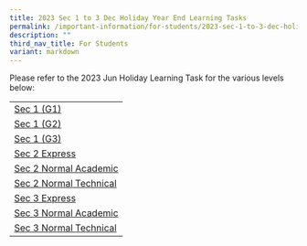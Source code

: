 ```yaml
---
title: 2023 Sec 1 to 3 Dec Holiday Year End Learning Tasks
permalink: /important-information/for-students/2023-sec-1-to-3-dec-holiday-year-end-learning-tasks/
description: ""
third_nav_title: For Students
variant: markdown
---
```

Please refer to the 2023 Jun Holiday Learning Task for the various levels below:

|  |
|---|
| [Sec 1 (G1)](https://drive.google.com/file/d/1azV9qCpp8ewWMe2lKhmOVcrmjTRdwD5_/view?usp=sharing)
| [Sec 1 (G2)](https://drive.google.com/file/d/1DEyEwh_Z2GCGglgfWCIcvUZdNhviB8OL/view?usp=sharing)
| [Sec 1 (G3)](https://drive.google.com/file/d/1N9RsOeL07dLVYBC_fbOEWKPg2cqalZBz/view?usp=sharing)
| [Sec 2 Express](https://drive.google.com/file/d/1un7kJeGBg-8an0uDhji5Ya8B6kNw0Gwb/view?usp=sharing)
| [Sec 2 Normal Academic](https://drive.google.com/file/d/15wr7dy3KPfc5BtowTJUvYQNmqM9AqieL/view?usp=sharing)
| [Sec 2 Normal Technical](https://drive.google.com/file/d/13pEUiObDkfctbMY5VbPGgBNunTTK7-Nx/view?usp=sharing)
| [Sec 3 Express](https://drive.google.com/file/d/1wzGkfSJgtTdh9WIVrOVzWLMfxfiYouA6/view?usp=sharing)
| [Sec 3 Normal Academic](https://drive.google.com/file/d/1HctKxnxABTaWo0fBJKCFScL-1fQnDyNw/view?usp=sharing)
| [Sec 3 Normal Technical](https://drive.google.com/file/d/1lZI3O2cKlAKQuICzz7hpb3usthGIW2nU/view?usp=sharing)